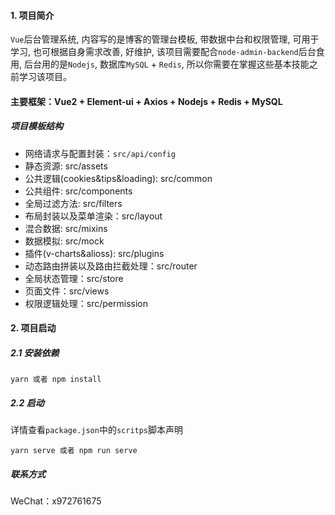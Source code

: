 #### 1. 项目简介
`Vue`后台管理系统, 内容写的是博客的管理台模板, 带数据中台和权限管理, 可用于学习, 也可根据自身需求改善, 好维护, 该项目需要配合`node-admin-backend`后台食用, 后台用的是`Nodejs`, 数据库`MySQL` + `Redis`, 所以你需要在掌握这些基本技能之前学习该项目。
#### 主要框架：Vue2 + Element-ui + Axios + Nodejs + Redis + MySQL

##### 项目模板结构
- 网络请求与配置封装：`src/api/config`
- 静态资源: src/assets
- 公共逻辑(cookies&tips&loading): src/common
- 公共组件: src/components
- 全局过滤方法: src/filters
- 布局封装以及菜单渲染：src/layout
- 混合数据: src/mixins
- 数据模拟: src/mock
- 插件(v-charts&alioss): src/plugins
- 动态路由拼装以及路由拦截处理：src/router
- 全局状态管理：src/store
- 页面文件：src/views
- 权限逻辑处理：src/permission

#### 2. 项目启动

##### 2.1 安装依赖
```shell
yarn 或者 npm install
```
##### 2.2 启动
详情查看`package.json`中的`scritps`脚本声明
```shell
yarn serve 或者 npm run serve
```
##### 联系方式
WeChat：x972761675

